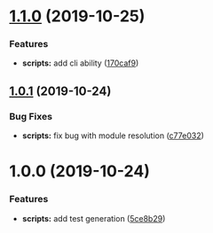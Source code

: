 # [1.1.0](https://gitlab.com/ravecat/selector-test-generator/compare/1.0.1...1.1.0) (2019-10-25)


### Features

* **scripts:** add cli ability ([170caf9](https://gitlab.com/ravecat/selector-test-generator/commit/170caf9))

## [1.0.1](https://gitlab.com/ravecat/selector-test-generator/compare/1.0.0...1.0.1) (2019-10-24)


### Bug Fixes

* **scripts:** fix bug with module resolution ([c77e032](https://gitlab.com/ravecat/selector-test-generator/commit/c77e032))

# 1.0.0 (2019-10-24)


### Features

* **scripts:** add test generation ([5ce8b29](https://gitlab.com/ravecat/selector-test-generator/commit/5ce8b29))
